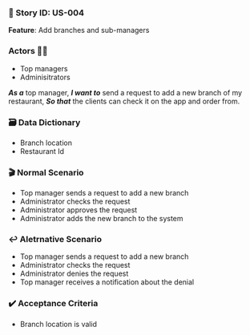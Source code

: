 ### 🧠 Story ID: US-004

**Feature**: Add branches and sub-managers

### Actors 🧑‍💻

- Top managers
- Adminisitrators

***As a*** top manager,
***I want to*** send a request to add a new branch of my restaurant,
 ***So that*** the clients can check it on the app and order from.

### 🗃️ Data Dictionary

- Branch location
- Restaurant Id

### 🎬 Normal Scenario

- Top manager sends a request to add a new branch
- Administrator checks the request
- Administrator approves the request
- Administrator adds the new branch to the system

### ↩️ Aletrnative Scenario

- Top manager sends a request to add a new branch
- Administrator checks the request
- Administrator denies the request
- Top manager receives a notification about the denial

### ✔️ Acceptance Criteria

- Branch location is valid